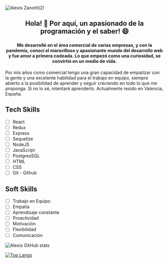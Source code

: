 
![Alexis Zanotti(2)](https://user-images.githubusercontent.com/84089185/141279731-925666a0-2064-4582-b798-e0054ddc4d35.png)

### 						<h2 align='Center'>Hola! 👋 Por aquí, un apasionado de la programación y el saber! 😄</h2>


### <h4 align='Center'>  Me desarrollé en el área comercial de varias empresas, y con la pandemia, conocí el maravilloso y apasionante mundo del desarrollo web y fue amor a primera codeada. Lo que empezó como una curiosidad, se convirtió en un medio de vida.
Por mis años como comercial tengo una gran capacidad de empatizar con la gente y una excelente habilidad para el trabajo en equipo, siempre abierto a la posibilidad de aprender y seguir creciendo en todo lo que me proponga. <bold>Si no lo sé, intentaré aprenderlo.</bold>
Actualmente resido en Valencia, España. </h4>

## Tech Skills                 

- [ ] React                     
- [ ] Redux 
- [ ] Express
- [ ] Sequelize  
- [ ] NodeJS
- [ ] JavaScript
- [ ] PostgresSQL
- [ ] HTML
- [ ] CSS
- [ ] Git - Github

## Soft Skills

- [ ] Trabajo en Equipo
- [ ] Empatía
- [ ] Aprendisaje constante
- [ ] Proactividad
- [ ] Motivación
- [ ] Flexibilidad
- [ ] Comunicación

![Alexis GitHub stats](https://github-readme-stats.vercel.app/api?username=alexiszanotti&show_icons=true&theme=merko)

[![Top Langs](https://github-readme-stats.vercel.app/api/top-langs/?username=alexiszanotti&layout=compact)](https://github.com/alexiszanotti/github-readme-stats)





